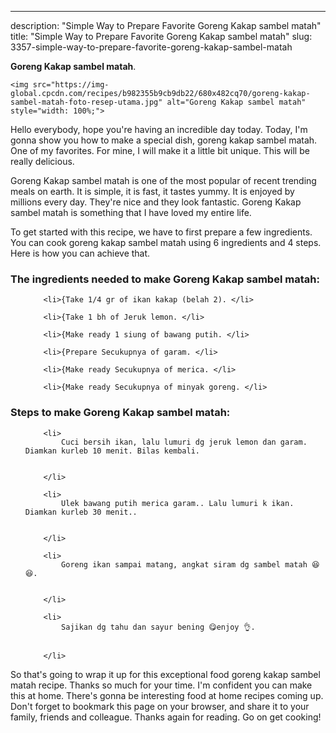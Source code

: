 ---
description: "Simple Way to Prepare Favorite Goreng Kakap sambel matah"
title: "Simple Way to Prepare Favorite Goreng Kakap sambel matah"
slug: 3357-simple-way-to-prepare-favorite-goreng-kakap-sambel-matah

<p>
	<strong>Goreng Kakap sambel matah</strong>. 
	
</p>
<p>
	
	<img src="https://img-global.cpcdn.com/recipes/b982355b9cb9db22/680x482cq70/goreng-kakap-sambel-matah-foto-resep-utama.jpg" alt="Goreng Kakap sambel matah" style="width: 100%;">
	
	
</p>
<p>
	Hello everybody, hope you're having an incredible day today. Today, I'm gonna show you how to make a special dish, goreng kakap sambel matah. One of my favorites. For mine, I will make it a little bit unique. This will be really delicious.
</p>
	
<p>
	
</p>
<p>
	Goreng Kakap sambel matah is one of the most popular of recent trending meals on earth. It is simple, it is fast, it tastes yummy. It is enjoyed by millions every day. They're nice and they look fantastic. Goreng Kakap sambel matah is something that I have loved my entire life.
</p>

<p>
To get started with this recipe, we have to first prepare a few ingredients. You can cook goreng kakap sambel matah using 6 ingredients and 4 steps. Here is how you can achieve that.
</p>

<h3>The ingredients needed to make Goreng Kakap sambel matah:</h3>

<ol>
	
		<li>{Take 1/4 gr of ikan kakap (belah 2). </li>
	
		<li>{Take 1 bh of Jeruk lemon. </li>
	
		<li>{Make ready 1 siung of bawang putih. </li>
	
		<li>{Prepare Secukupnya of garam. </li>
	
		<li>{Make ready Secukupnya of merica. </li>
	
		<li>{Make ready Secukupnya of minyak goreng. </li>
	
</ol>
<p>
	
</p>

<h3>Steps to make Goreng Kakap sambel matah:</h3>

<ol>
	
		<li>
			Cuci bersih ikan, lalu lumuri dg jeruk lemon dan garam. Diamkan kurleb 10 menit. Bilas kembali.
			
			
		</li>
	
		<li>
			Ulek bawang putih merica garam.. Lalu lumuri k ikan. Diamkan kurleb 30 menit..
			
			
		</li>
	
		<li>
			Goreng ikan sampai matang, angkat siram dg sambel matah 😆😆.
			
			
		</li>
	
		<li>
			Sajikan dg tahu dan sayur bening 😋enjoy 👌.
			
			
		</li>
	
</ol>

<p>
	
</p>

<p>
	So that's going to wrap it up for this exceptional food goreng kakap sambel matah recipe. Thanks so much for your time. I'm confident you can make this at home. There's gonna be interesting food at home recipes coming up. Don't forget to bookmark this page on your browser, and share it to your family, friends and colleague. Thanks again for reading. Go on get cooking!
</p>
